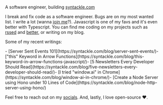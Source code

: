 A software engineer, building [syntackle.com](https://syntackle.com)

I break and fix code as a software engineer. Bugs are on my most wanted list. I write a lot (wanna [join me](https://syntackle.com/write/)?). Javascript is one of my favs and it's even better with Typescript. You can find me coding on my projects such as [rssed](https://rssed.netlify.app) and [better](https://github.com/murtuzaalisurti/better), or writing on my blog.

Some of my recent writings:

<!-- BLOG-POST-LIST:START -->- [Server Sent Events 101](https://syntackle.com/blog/server-sent-events/)- [&quot;this&quot; Keyword in Arrow Functions](https://syntackle.com/blog/this-keyword-in-arrow-functions-javascript/)- [5 Newsletters Every Developer Should Read](https://syntackle.com/blog/five-newsletters-every-developer-should-read/)- [I tried &quot;window.ai&quot; in Chrome](https://syntackle.com/blog/window-ai-in-chrome/)- [Create a Node Server using Hono under 10 Lines of Code](https://syntackle.com/blog/node-http-server-using-hono/)<!-- BLOG-POST-LIST:END -->

Feel free to reach out on my [socials](https://murtuzaalisurti.github.io/#socials). And, lastly, I love open-source ❤️.
